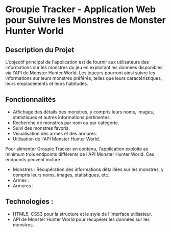 
# Groupie Tracker - Application Web pour Suivre les Monstres de Monster Hunter World

## Description du Projet

L'objectif principal de l'application est de fournir aux utilisateurs des informations sur les monstres du jeu en exploitant les données disponibles via l'API de Monster Hunter World. Les joueurs pourront ainsi suivre les informations sur leurs monstres préférés, telles que leurs caractéristiques, leurs emplacements et leurs habitudes.

## Fonctionnalités

- Affichage des détails des monstres, y compris leurs noms, images, statistiques et autres informations pertinentes.
- Recherche de monstres par nom ou par catégorie.
- Suivi des monstres favoris.
- Visualisation des armes et des armures.
- Utilisation de l'API Monster Hunter World.


Pour alimenter Groupie Tracker en contenu, l'application exploite au minimum trois endpoints différents de l'API Monster Hunter World. Ces endpoints peuvent inclure :

- Monstres : Récupération des informations détaillées sur les monstres, y compris leurs noms, images, statistiques, etc.
- Armes :
- Armures :

## Technologies :

- HTML5, CSS3 pour la structure et le style de l'interface utilisateur.
- API de Monster Hunter World pour récupérer les données sur les monstres.